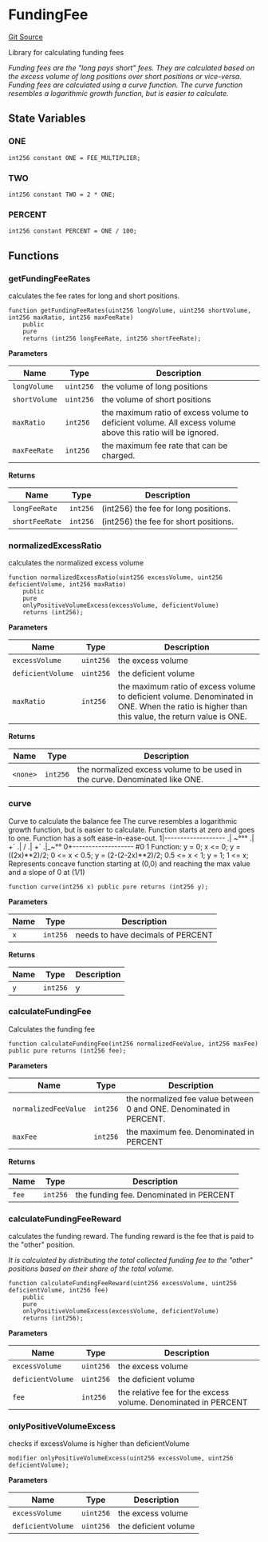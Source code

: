 # FundingFee
[Git Source](https://github.com/solidant/unlimited-contracts/blob/06933827b140eb30ab8723aa85a9cdce2333525a/src/lib/FundingFee.sol)

Library for calculating funding fees

*Funding fees are the "long pays short" fees. They are calculated based on the excess volume of long positions over short positions or vice-versa.
Funding fees are calculated using a curve function. The curve function resembles a logarithmic growth function, but is easier to calculate.*


## State Variables
### ONE

```solidity
int256 constant ONE = FEE_MULTIPLIER;
```


### TWO

```solidity
int256 constant TWO = 2 * ONE;
```


### PERCENT

```solidity
int256 constant PERCENT = ONE / 100;
```


## Functions
### getFundingFeeRates

calculates the fee rates for long and short positions.


```solidity
function getFundingFeeRates(uint256 longVolume, uint256 shortVolume, int256 maxRatio, int256 maxFeeRate)
    public
    pure
    returns (int256 longFeeRate, int256 shortFeeRate);
```
**Parameters**

|Name|Type|Description|
|----|----|-----------|
|`longVolume`|`uint256`|the volume of long positions|
|`shortVolume`|`uint256`|the volume of short positions|
|`maxRatio`|`int256`|the maximum ratio of excess volume to deficient volume. All excess volume above this ratio will be ignored.|
|`maxFeeRate`|`int256`|the maximum fee rate that can be charged.|

**Returns**

|Name|Type|Description|
|----|----|-----------|
|`longFeeRate`|`int256`|(int256) the fee for long positions.|
|`shortFeeRate`|`int256`|(int256) the fee for short positions.|


### normalizedExcessRatio

calculates the normalized excess volume


```solidity
function normalizedExcessRatio(uint256 excessVolume, uint256 deficientVolume, int256 maxRatio)
    public
    pure
    onlyPositiveVolumeExcess(excessVolume, deficientVolume)
    returns (int256);
```
**Parameters**

|Name|Type|Description|
|----|----|-----------|
|`excessVolume`|`uint256`|the excess volume|
|`deficientVolume`|`uint256`|the deficient volume|
|`maxRatio`|`int256`|the maximum ratio of excess volume to deficient volume. Denominated in ONE. When the ratio is higher than this value, the return value is ONE.|

**Returns**

|Name|Type|Description|
|----|----|-----------|
|`<none>`|`int256`|the normalized excess volume to be used in the curve. Denominated like ONE.|


### curve

Curve to calculate the balance fee
The curve resembles a logarithmic growth function, but is easier to calculate.
Function starts at zero and goes to one.
Function has a soft ease-in-ease-out.
1|-------------------
.|           ~°°°
.|        +´
.|       /
.|    +´
.|_~°°
0+-------------------
#0                  1
Function:
y = 0; x <= 0;
y = ((2x)**2)/2; 0 <= x < 0.5;
y = (2-(2-2x)**2)/2; 0.5 <= x < 1;
y = 1; 1 <= x;
Represents concave function starting at (0,0) and reaching the max value
and a slope of 0 at (1/1)


```solidity
function curve(int256 x) public pure returns (int256 y);
```
**Parameters**

|Name|Type|Description|
|----|----|-----------|
|`x`|`int256`|needs to have decimals of PERCENT|

**Returns**

|Name|Type|Description|
|----|----|-----------|
|`y`|`int256`|y|


### calculateFundingFee

Calculates the funding fee


```solidity
function calculateFundingFee(int256 normalizedFeeValue, int256 maxFee) public pure returns (int256 fee);
```
**Parameters**

|Name|Type|Description|
|----|----|-----------|
|`normalizedFeeValue`|`int256`|the normalized fee value between 0 and ONE. Denominated in PERCENT.|
|`maxFee`|`int256`|the maximum fee. Denominated in PERCENT|

**Returns**

|Name|Type|Description|
|----|----|-----------|
|`fee`|`int256`|the funding fee. Denominated in PERCENT|


### calculateFundingFeeReward

calculates the funding reward. The funding reward is the fee that is paid to the "other" position.

*It is calculated by distributing the total collected funding fee to the "other" positions based on their share of the total volume.*


```solidity
function calculateFundingFeeReward(uint256 excessVolume, uint256 deficientVolume, int256 fee)
    public
    pure
    onlyPositiveVolumeExcess(excessVolume, deficientVolume)
    returns (int256);
```
**Parameters**

|Name|Type|Description|
|----|----|-----------|
|`excessVolume`|`uint256`|the excess volume|
|`deficientVolume`|`uint256`|the deficient volume|
|`fee`|`int256`|the relative fee for the excess volume. Denominated in PERCENT|


### onlyPositiveVolumeExcess

checks if excessVolume is higher than deficientVolume


```solidity
modifier onlyPositiveVolumeExcess(uint256 excessVolume, uint256 deficientVolume);
```
**Parameters**

|Name|Type|Description|
|----|----|-----------|
|`excessVolume`|`uint256`|the excess volume|
|`deficientVolume`|`uint256`|the deficient volume|


